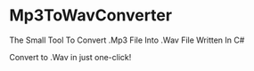 # Mp3ToWavConverter
The Small Tool To Convert .Mp3 File Into .Wav File Written In C# 


Convert to .Wav in just one-click!
